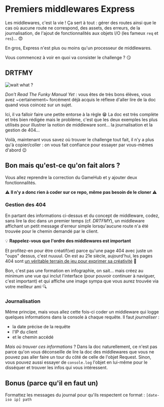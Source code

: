# Premiers middlewares Express

Les middlewares, c'est la vie ! Ça sert à tout : gérer des routes ainsi que le cas où aucune route ne correspond, des assets, des erreurs, de la journalisation, de l'ajout de fonctionnalités aux objets I/O (les fameux `req` et `res`)... :heart_eyes:

En gros, Express n'est plus ou moins qu'un processeur de middlewares.

Vous commencez à voir en quoi va consister le challenge ? :smirk:

## DRTFMY

![wait what ?](https://media.giphy.com/media/g0Qm6fYFmsVwMeKKbl/giphy.gif)

_Don't Read The Funky Manual Yet_ : vous êtes de très bons élèves, vous avez ~certainement~ forcément déjà acquis le réflexe d'aller lire de la doc quand vous coincez sur un sujet.

Ici, il va falloir faire une petite entorse à la règle :grin: La doc est très complète et très bien rédigée mais le problème, c'est que les deux exemples les plus utilisés pour illustrer la notion de middleware sont... la journalisation et la gestion de 404...

Voilà, maintenant vous savez où trouver le challenge tout fait, il n'y a plus qu'à copier/coller : on vous fait confiance pour essayer par vous-mêmes d'abord :wink:

## Bon mais qu'est-ce qu'on fait alors ?

Vous allez reprendre la correction du GameHub et y ajouter deux fonctionnalités.

:warning: **Il n'y a donc rien à coder sur ce repo, même pas besoin de le cloner** :warning:

### Gestion des 404

En partant des informations ci-dessus et du concept de middleware, codez, sans lire la doc dans un premier temps (cf. _DRTFMY_), un middleware affichant un petit message d'erreur simple lorsqu'aucune route n'a été trouvée pour le chemin demandé par le client.

:bulb: **Rappelez-vous que l'ordre des middlewares est important**

Et profitez-en pour être créatif(ve) parce qu'une page 404 avec juste un "oups" dessus, c'est nuuuul. On est au 21e siècle, aujourd'hui, les pages 404 sont [un véritable terrain de jeu pour exprimer sa créativité](https://www.bonjour404.fr/) :tada:

Bon, c'est pas une formation en infographie, on sait... mais créez au minimum une vue qui inclut l'interface (pour pouvoir continuer à naviguer, c'est important) et qui affiche une image sympa que vous aurez trouvée via votre meilleur ami :mag:

### Journalisation

Même principe, mais vous allez cette fois-ci coder un middleware qui logge quelques informations dans la console à chaque requête. Il faut _journaliser_ :
- la date précise de la requête
- l'IP du client
- et le chemin accédé

_Mais où trouver ces informations_ ? Dans la doc naturellement, ce n'est pas parce qu'on vous déconseille de lire la doc des middlewares que vous ne pouvez pas aller faire un tour du côté de celle de l'objet Request. Sinon, vous pouvez aussi essayer de `console.log` l'objet en lui-même pour le disséquer et trouver les infos qui vous intéressent.

## Bonus (parce qu'il en faut un)

Formattez les messages du journal pour qu'ils respectent ce format :
`[date-iso ip] path`
